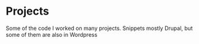 # Projects
Some of the code I worked on many projects. Snippets mostly Drupal, but some of them are also in Wordpress

